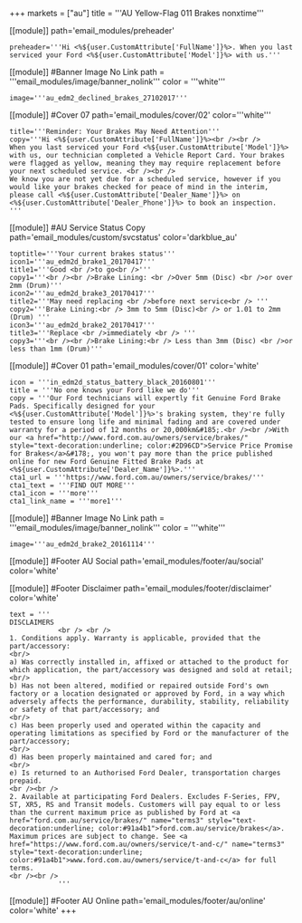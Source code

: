+++
markets = ["au"]
title = '''AU Yellow-Flag 011 Brakes nonxtime'''

[[module]]
path='email_modules/preheader'


	preheader='''Hi <%${user.CustomAttribute['FullName']}%>. When you last serviced your Ford <%${user.CustomAttribute['Model']}%> with us.'''


[[module]] #Banner Image No Link
path = '''email_modules/image/banner_nolink'''
color = '''white'''

	image='''au_edm2_declined_brakes_27102017'''


[[module]] #Cover 07
path='email_modules/cover/02'
color='''white'''

	title='''Reminder: Your Brakes May Need Attention'''
	copy='''Hi <%${user.CustomAttribute['FullName']}%><br /><br />
    When you last serviced your Ford <%${user.CustomAttribute['Model']}%> with us, our technician completed a Vehicle Report Card. Your brakes were flagged as yellow, meaning they may require replacement before your next scheduled service. <br /><br />
    We know you are not yet due for a scheduled service, however if you would like your brakes checked for peace of mind in the interim, please call <%${user.CustomAttribute['Dealer_Name']}%> on <%${user.CustomAttribute['Dealer_Phone']}%> to book an inspection.
    '''
 

[[module]] #AU Service Status Copy
path='email_modules/custom/svcstatus'
color='darkblue_au'

	toptitle='''Your current brakes status'''
	icon1='''au_edm2d_brake1_20170417'''
	title1='''Good <br />to go<br />'''
	copy1='''<br /><br />Brake Lining: <br />Over 5mm (Disc) <br />or over 2mm (Drum)'''
	icon2='''au_edm2d_brake3_20170417'''
	title2='''May need replacing <br />before next service<br /> '''
	copy2='''Brake Lining:<br /> 3mm to 5mm (Disc)<br /> or 1.01 to 2mm (Drum) '''
	icon3='''au_edm2d_brake2_20170417'''
	title3='''Replace <br />immediately <br /> '''
	copy3='''<br /><br />Brake Lining:<br /> Less than 3mm (Disc) <br />or less than 1mm (Drum)'''

[[module]] #Cover 01
path='email_modules/cover/01'
color='white'

	icon = '''in_edm2d_status_battery_black_20160801'''
	title = '''No one knows your Ford like we do'''
	copy = '''Our Ford technicians will expertly fit Genuine Ford Brake Pads. Specifically designed for your <%${user.CustomAttribute['Model']}%>'s braking system, they're fully tested to ensure long life and minimal fading and are covered under warranty for a period of 12 months or 20,000km&#185;.<br /><br />With our <a href="http://www.ford.com.au/owners/service/brakes/" style="text-decoration:underline; color:#2D96CD">Service Price Promise for Brakes</a>&#178;, you won't pay more than the price published online for new Ford Genuine Fitted Brake Pads at <%${user.CustomAttribute['Dealer_Name']}%>.'''
	cta1_url = '''https://www.ford.com.au/owners/service/brakes/'''
	cta1_text = '''FIND OUT MORE'''
	cta1_icon = '''more'''
	cta1_link_name = '''more1'''


[[module]] #Banner Image No Link
path = '''email_modules/image/banner_nolink'''
color = '''white'''

	image='''au_edm2d_brake2_20161114'''

[[module]] #Footer AU Social
path='email_modules/footer/au/social'
color='white'

[[module]] #Footer Disclaimer
path='email_modules/footer/disclaimer'
color='white'

	text = '''
    DISCLAIMERS 
				<br /> <br />
    1. Conditions apply. Warranty is applicable, provided that the part/accessory:
    <br/>
    a) Was correctly installed in, affixed or attached to the product for which application, the part/accessory was designed and sold at retail;
    <br/>
    b) Has not been altered, modified or repaired outside Ford's own factory or a location designated or approved by Ford, in a way which adversely affects the performance, durability, stability, reliability or safety of that part/accessory; and
    <br/>
    c) Has been properly used and operated within the capacity and operating limitations as specified by Ford or the manufacturer of the part/accessory;
    <br/>
    d) Has been properly maintained and cared for; and
    <br/>
    e) Is returned to an Authorised Ford Dealer, transportation charges prepaid.
    <br /><br />
    2. Available at participating Ford Dealers. Excludes F-Series, FPV, ST, XR5, RS and Transit models. Customers will pay equal to or less than the current maximum price as published by Ford at <a href="ford.com.au/service/brakes/" name="terms3" style="text-decoration:underline; color:#91a4b1">ford.com.au/service/brakes</a>. Maximum prices are subject to change. See <a href="https://www.ford.com.au/owners/service/t-and-c/" name="terms3" style="text-decoration:underline; color:#91a4b1">www.ford.com.au/owners/service/t-and-c</a> for full terms.
    <br /><br />
				'''

[[module]] #Footer AU Online
path='email_modules/footer/au/online'
color='white'
+++